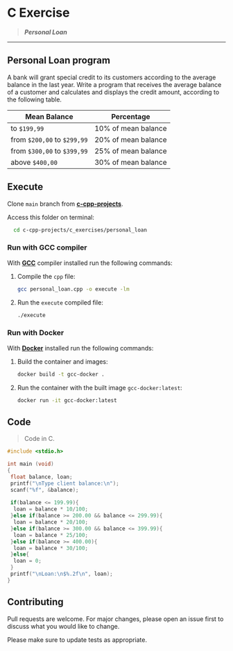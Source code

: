 # C Exercise

> ***Personal Loan***
---

## Personal Loan program

A bank will grant special credit to its customers according to the average balance in the last year. Write a program that receives the average balance of a customer and calculates and displays the credit amount, according to the following table.

| Mean Balance                  | Percentage |
| -------------                 |:-------------:|
| to `$199,99`                  | 10% of mean balance     |
| from `$200,00` to `$299,99`   | 20% of mean balance     |
| from `$300,00` to `$399,99`   | 25% of mean balance     |
| above `$400,00`               | 30% of mean balance     |

## Execute

Clone `main` branch from [**c-cpp-projects**](https://github.com/joaohb07/c-cpp-projects).

Access this folder on terminal:

```bash
  cd c-cpp-projects/c_exercises/personal_loan
```

### Run with GCC compiler

With [**GCC**](https://gcc.gnu.org/install/) compiler installed run the following commands:

1. Compile the `cpp` file:

    ```bash
    gcc personal_loan.cpp -o execute -lm
    ```

2. Run the `execute` compiled file:

    ```bash
    ./execute
    ```

### Run with Docker

With [**Docker**](https://www.docker.com/) installed run the following commands:

1. Build the container and images:

    ```bash
    docker build -t gcc-docker .
    ```

2. Run the container with the built image `gcc-docker:latest`:

    ```bash
    docker run -it gcc-docker:latest
    ```

## Code

>Code in C.

```C
#include <stdio.h>

int main (void)
{
 float balance, loan;
 printf("\nType client balance:\n");
 scanf("%f", &balance);
 
 if(balance <= 199.99){
  loan = balance * 10/100;
 }else if(balance >= 200.00 && balance <= 299.99){
  loan = balance * 20/100;
 }else if(balance >= 300.00 && balance <= 399.99){
  loan = balance * 25/100;
 }else if(balance >= 400.00){
  loan = balance * 30/100;
 }else{
  loan = 0;
 }
 printf("\nLoan:\n$%.2f\n", loan);
}


```

## Contributing

Pull requests are welcome. For major changes, please open an issue first to discuss what you would like to change.

Please make sure to update tests as appropriate.
